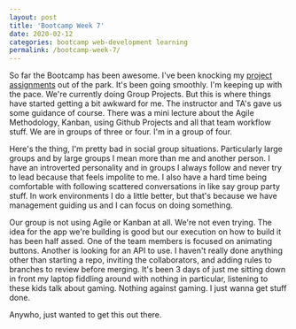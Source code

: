 ```yaml
---
layout: post
title: 'Bootcamp Week 7'
date: 2020-02-12
categories: bootcamp web-development learning
permalink: /bootcamp-week-7/
---
```


So far the Bootcamp has been awesome. I've been knocking my [project assignments](https://github.com/yarocruz) out of the park. It's been going smoothly. I'm keeping up with the pace. We're currently doing Group Projects. But this is where things have started getting a bit awkward for me. The instructor and TA's gave us some guidance of course. There was a mini lecture about the Agile Methodology, Kanban, using Github Projects and all that team workflow stuff. We are in groups of three or four. I'm in a group of four.

Here's the thing, I'm pretty bad in social group situations. Particularly large groups and by large groups I mean more than me and another person. I have an introverted personality and in groups I always follow and never try to lead because that feels impolite to me. I also have a hard time being comfortable with following scattered conversations in like say group party stuff. In work environments I do a little better, but that's because we have management guiding us and I can focus on doing something.

Our group is not using Agile or Kanban at all. We're not even trying. The idea for the app we're building is good but our execution on how to build it has been half assed. One of the team members is focused on animating buttons. Another is looking for an API to use. I haven't really done anything other than starting a repo, inviting the collaborators, and adding rules to branches to review before merging. It's been 3 days of just me sitting down in front my laptop fiddling around with nothing in particular, listening to these kids talk about gaming. Nothing against gaming. I just wanna get stuff done. 

Anywho, just wanted to get this out there.